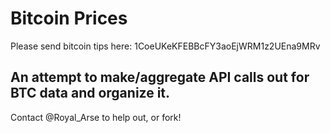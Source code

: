 # Bitcoin Prices

Please send bitcoin tips here: 1CoeUKeKFEBBcFY3aoEjWRM1z2UEna9MRv

## An attempt to make/aggregate API calls out for BTC data and organize it.

Contact @Royal_Arse to help out, or fork!  
